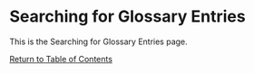 # Searching for Glossary Entries

This is the Searching for Glossary Entries page.

[Return to Table of Contents](functionality-students/search-glossary)
